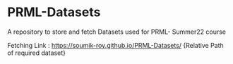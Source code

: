 # PRML-Datasets
A repository to store and fetch Datasets used for PRML- Summer22 course

Fetching Link : https://soumik-roy.github.io/PRML-Datasets/ {Relative Path of required dataset}
